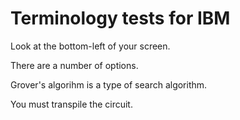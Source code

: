 # Terminology tests for IBM

Look at the bottom-left of your screen.

There are a number of options.

Grover's algorihm is a type of search algorithm.

You must transpile the circuit.
